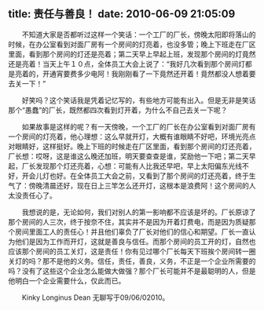 title: 责任与善良！
date: 2010-06-09 21:05:09
---

　　不知道大家是否都听过这样一个笑话：一个工厂的厂长，傍晚太阳即将落山的时候，在办公室看到对面厂房有一个房间的灯亮着，也没多管；晚上下班走在厂区里面，看到那个房间的灯还是亮着；第二天早上早起上班，发现那个房间的灯竟然还是亮着！当天上午１０点，全体员工大会上说了：“我好几次看到那个房间灯都是亮着的，开通宵要费多少电阿！我刚刚看了一下竟然还开着！竟然都没人想着要去关一下！”

　　好笑吗？这个笑话我是凭着记忆写的，有些地方可能有出入。但是无非是笑话那个“愚蠢”的厂长，既然都四次看到灯开着，为什么不自己去关一下呢？

　　如果故事是这样的呢？有一天傍晚，一个工厂的厂长在办公室看到对面厂房有一个房间的灯亮着，他心理想：这么早就开灯，大概有谁眼睛不好吧，环境光亮点对眼睛好，这样挺好。晚上下班的时候走在厂区里面，看到那个房间的灯还亮着，厂长想：哎呀，这是谁这么晚还加班，明天要查查是谁，奖励他一下吧；第二天早起，厂长发现那个灯还亮着，心想：可能有人比我还早吧，早上太阳偏东光线不好，开会儿灯也好。在全体员工大会之前，又看到了那个房间的灯还亮着，终于生气了：傍晚清晨还好，现在日上三竿怎么还开灯，这根本是浪费阿！这个房间的人太没责任心了。

　　我想说的是，无论如何，我们对别人的第一影响都不应该是坏的。厂长原谅了那个房间的人三次，终于按奈不住，其实并不是因为开着灯费电，而是因为质疑那个房间里面工人的责任心！并且他们辜负了厂长对他们的信心和期望。厂长一直认为他们是因为工作而开灯，这就是善良与信任。而那个房间的员工开的灯，自然也应该那个房间的员工关灯，这是责任！你有见过哪个厂长每天下班挨个房间转一圈关灯的吗？那不是他的义务。信任，责任，善良，义务，不正是一个企业所需要的吗？没有了这些这个企业怎么能做大做强？那个厂长可能并不是最聪明的人，但是他明白一个企业需要什么，仅此而已。

　　Kinky Longinus Dean 无聊写于09/06/02010。
